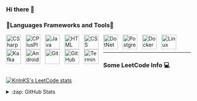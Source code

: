 ### Hi there 👋

### 🔧Languages Frameworks and Tools🔧

<img alt="CSharp" align="left" width="40px" style="padding-right:10px;" src="https://cdn.jsdelivr.net/gh/devicons/devicon@latest/icons/cplusplus/cplusplus-plain.svg"/>
<img alt="CPlusPlus" align="left" width="40px" style="padding-right:10px;" src="https://cdn.jsdelivr.net/gh/devicons/devicon@latest/icons/csharp/csharp-line.svg"/>
<img alt="Java" align="left" width="40px" style="padding-right:10px;" src="https://cdn.jsdelivr.net/gh/devicons/devicon@latest/icons/java/java-original-wordmark.svg"/>
<img alt="HTML" align="left" width="40px" style="padding-right:10px;" src="https://cdn.jsdelivr.net/gh/devicons/devicon@latest/icons/html5/html5-original-wordmark.svg"/>
<img alt="CSS" align="left" width="40px" style="padding-right:10px;" src="https://cdn.jsdelivr.net/gh/devicons/devicon@latest/icons/css3/css3-original-wordmark.svg"/>
<img alt="DotNet" align="left" width="40px" style="padding-right:10px;" src="https://cdn.jsdelivr.net/gh/devicons/devicon@latest/icons/dotnetcore/dotnetcore-original.svg"/>
<img alt="PostgreSQL" align="left" width="40px" style="padding-right:10px;" src="https://cdn.jsdelivr.net/gh/devicons/devicon@latest/icons/postgresql/postgresql-original.svg"/>
<img alt="Docker" align="left" width="40px" style="padding-right:10px;" src="https://cdn.jsdelivr.net/gh/devicons/devicon@latest/icons/docker/docker-original-wordmark.svg"/>
<img alt="Linux" align="left" width="40px" style="padding-right:10px;" src="https://cdn.jsdelivr.net/gh/devicons/devicon@latest/icons/linux/linux-original.svg"/>
<img alt="Kafka" align="left" width="40px" style="padding-right:10px;" src="https://cdn.jsdelivr.net/gh/devicons/devicon@latest/icons/apachekafka/apachekafka-original-wordmark.svg"/>
<img alt="AndroidStudio" align="left" width="40px" style="padding-right:10px;" src="https://cdn.jsdelivr.net/gh/devicons/devicon@latest/icons/androidstudio/androidstudio-original.svg"/>
<img alt="Git" align="left" width="40px" style="padding-right:10px;" src="https://cdn.jsdelivr.net/gh/devicons/devicon@latest/icons/git/git-original.svg"/>
<img alt="GitHub" align="left" width="40px" style="padding-right:10px;" src="https://user-images.githubusercontent.com/3369400/139447912-e0f43f33-6d9f-45f8-be46-2df5bbc91289.png"/>
<img alt="Terminal" align="left" width="40px" style="padding-right:10px;" src="https://cdn.jsdelivr.net/gh/devicons/devicon@latest/icons/powershell/powershell-original.svg"/>
<br/>
<br/>

---

### Some LeetCode Info 💻
[![KnlnKS's LeetCode stats](https://leetcode-stats-six.vercel.app/api?username=Aleeg0&theme=dark)](https://github.com/Aleeg0/leetcode-stats)

<details>
  <summary>:zap: GitHub Stats</summary>
  <br/>
  <img align="left" alt="codeSTACKr's GitHub Stats" src="https://github-readme-stats.vercel.app/api?username=Aleeg0&show_icons=true&theme=aura" />
</details>


<!--
**Aleeg0/Aleeg0** is a ✨ _special_ ✨ repository because its `README.md` (this file) appears on your GitHub profile.

Here are some ideas to get you started:

- 🔭 I’m currently working on ...
- 🌱 I’m currently learning ...
- 👯 I’m looking to collaborate on ...
- 🤔 I’m looking for help with ...
- 💬 Ask me about ...
- 📫 How to reach me: ...
- 😄 Pronouns: ...
- ⚡ Fun fact: ...
-->
